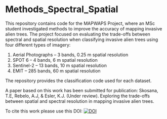 # Methods_Spectral_Spatial
This repository contains code for the MAPWAPS Project, where an MSc student investigated methods to improve the accuracy of mapping invasive alien trees. The project focused on evaluating the trade-offs between spectral and spatial resolution when classifying invasive alien trees using four different types of imagery:

1. Aerial Photographs – 3 bands, 0.25 m spatial resolution
2. SPOT 6 – 4 bands, 6 m spatial resolution
3. Sentinel-2 – 13 bands, 10 m spatial resolution
4. EMIT – 285 bands, 60 m spatial resolution

The repository provides the classification code used for each dataset.

A paper based on this work has been submitted for publication:
Skosana, T.E, Rebelo, A.J, & Esler, K.J. (Under review). Exploring the trade-offs between spatial and spectral resolution in mapping invasive alien trees.
 
To cite this work please use this DOI: [![DOI](https://zenodo.org/badge/1048412699.svg)](https://doi.org/10.5281/zenodo.17035496)
